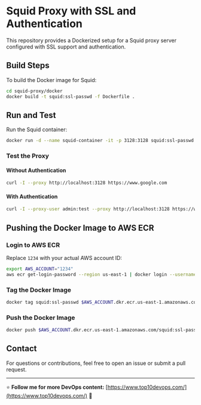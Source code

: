 # Squid Proxy with SSL and Authentication

This repository provides a Dockerized setup for a Squid proxy server configured with SSL support and authentication.

## Build Steps
To build the Docker image for Squid:

```sh
cd squid-proxy/docker
docker build -t squid:ssl-passwd -f Dockerfile .
```

## Run and Test
Run the Squid container:

```sh
docker run -d --name squid-container -it -p 3128:3128 squid:ssl-passwd
```

### Test the Proxy
#### Without Authentication
```sh
curl -I --proxy http://localhost:3128 https://www.google.com
```

#### With Authentication
```sh
curl -I --proxy-user admin:test --proxy http://localhost:3128 https://www.google.com
```

## Pushing the Docker Image to AWS ECR

### Login to AWS ECR
Replace `1234` with your actual AWS account ID:

```sh
export AWS_ACCOUNT="1234"
aws ecr get-login-password --region us-east-1 | docker login --username AWS --password-stdin $AWS_ACCOUNT.dkr.ecr.us-east-1.amazonaws.com
```

### Tag the Docker Image
```sh
docker tag squid:ssl-passwd $AWS_ACCOUNT.dkr.ecr.us-east-1.amazonaws.com/squid:ssl-passwd
```

### Push the Docker Image
```sh
docker push $AWS_ACCOUNT.dkr.ecr.us-east-1.amazonaws.com/squid:ssl-passwd
```

## Contact
For questions or contributions, feel free to open an issue or submit a pull request.

---

⭐ **Follow me for more DevOps content:** [https://www.top10devops.com/](https://www.top10devops.com/) 🚀

